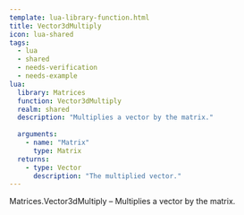 ```yaml
---
template: lua-library-function.html
title: Vector3dMultiply
icon: lua-shared
tags:
  - lua
  - shared
  - needs-verification
  - needs-example
lua:
  library: Matrices
  function: Vector3dMultiply
  realm: shared
  description: "Multiplies a vector by the matrix."
  
  arguments:
    - name: "Matrix"
      type: Matrix
  returns:
    - type: Vector
      description: "The multiplied vector."
---
```


<div class="lua__search__keywords">
Matrices.Vector3dMultiply &#x2013; Multiplies a vector by the matrix.
</div>
